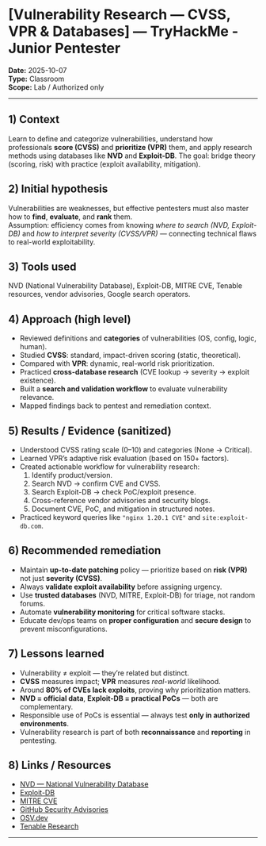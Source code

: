 # [Vulnerability Research — CVSS, VPR & Databases] — TryHackMe - Junior Pentester  
**Date:** 2025-10-07  
**Type:** Classroom  
**Scope:** Lab / Authorized only

---

## 1) Context  
Learn to define and categorize vulnerabilities, understand how professionals **score (CVSS)** and **prioritize (VPR)** them, and apply research methods using databases like **NVD** and **Exploit-DB**. The goal: bridge theory (scoring, risk) with practice (exploit availability, mitigation).

## 2) Initial hypothesis  
Vulnerabilities are weaknesses, but effective pentesters must also master how to **find**, **evaluate**, and **rank** them.  
Assumption: efficiency comes from knowing *where to search (NVD, Exploit-DB)* and *how to interpret severity (CVSS/VPR)* — connecting technical flaws to real-world exploitability.

## 3) Tools used  
NVD (National Vulnerability Database), Exploit-DB, MITRE CVE, Tenable resources, vendor advisories, Google search operators.

## 4) Approach (high level)  
- Reviewed definitions and **categories** of vulnerabilities (OS, config, logic, human).  
- Studied **CVSS**: standard, impact-driven scoring (static, theoretical).  
- Compared with **VPR**: dynamic, real-world risk prioritization.  
- Practiced **cross-database research** (CVE lookup → severity → exploit existence).  
- Built a **search and validation workflow** to evaluate vulnerability relevance.  
- Mapped findings back to pentest and remediation context.

## 5) Results / Evidence (sanitized)  
- Understood CVSS rating scale (0–10) and categories (None → Critical).  
- Learned VPR’s adaptive risk evaluation (based on 150+ factors).  
- Created actionable workflow for vulnerability research:
  1. Identify product/version.  
  2. Search NVD → confirm CVE and CVSS.  
  3. Search Exploit-DB → check PoC/exploit presence.  
  4. Cross-reference vendor advisories and security blogs.  
  5. Document CVE, PoC, and mitigation in structured notes.  
- Practiced keyword queries like `"nginx 1.20.1 CVE"` and `site:exploit-db.com`.

## 6) Recommended remediation  
- Maintain **up-to-date patching** policy — prioritize based on **risk (VPR)** not just **severity (CVSS)**.  
- Always **validate exploit availability** before assigning urgency.  
- Use **trusted databases** (NVD, MITRE, Exploit-DB) for triage, not random forums.  
- Automate **vulnerability monitoring** for critical software stacks.  
- Educate dev/ops teams on **proper configuration** and **secure design** to prevent misconfigurations.

## 7) Lessons learned  
- Vulnerability ≠ exploit — they’re related but distinct.  
- **CVSS** measures impact; **VPR** measures *real-world* likelihood.  
- Around **80% of CVEs lack exploits**, proving why prioritization matters.  
- **NVD = official data**, **Exploit-DB = practical PoCs** — both are complementary.  
- Responsible use of PoCs is essential — always test **only in authorized environments**.  
- Vulnerability research is part of both **reconnaissance** and **reporting** in pentesting.

## 8) Links / Resources  
- [NVD — National Vulnerability Database](https://nvd.nist.gov/vuln)  
- [Exploit-DB](https://www.exploit-db.com/)  
- [MITRE CVE](https://cve.mitre.org/)  
- [GitHub Security Advisories](https://github.com/advisories)  
- [OSV.dev](https://osv.dev/)  
- [Tenable Research](https://www.tenable.com/research)

---